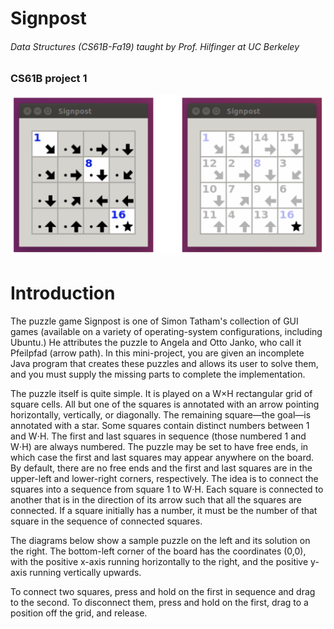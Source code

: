 Signpost
=============
###### Data Structures (CS61B-Fa19) taught by Prof. Hilfinger at UC Berkeley 
### CS61B project 1



![screenshot](signpost.png)


# Introduction
The puzzle game Signpost is one of Simon Tatham's collection of GUI games (available on a variety of operating-system configurations, including Ubuntu.) He attributes the puzzle to Angela and Otto Janko, who call it Pfeilpfad (arrow path). In this mini-project, you are given an incomplete Java program that creates these puzzles and allows its user to solve them, and you must supply the missing parts to complete the implementation.

The puzzle itself is quite simple. It is played on a W×H rectangular grid of square cells. All but one of the squares is annotated with an arrow pointing horizontally, vertically, or diagonally. The remaining square—the goal—is annotated with a star. Some squares contain distinct numbers between 1 and W⋅H. The first and last squares in sequence (those numbered 1 and W⋅H) are always numbered. The puzzle may be set to have free ends, in which case the first and last squares may appear anywhere on the board. By default, there are no free ends and the first and last squares are in the upper-left and lower-right corners, respectively. The idea is to connect the squares into a sequence from square 1 to W⋅H. Each square is connected to another that is in the direction of its arrow such that all the squares are connected. If a square initially has a number, it must be the number of that square in the sequence of connected squares.

The diagrams below show a sample puzzle on the left and its solution on the right. The bottom-left corner of the board has the coordinates (0,0), with the positive x-axis running horizontally to the right, and the positive y-axis running vertically upwards.

To connect two squares, press and hold on the first in sequence and drag to the second. To disconnect them, press and hold on the first, drag to a position off the grid, and release.
